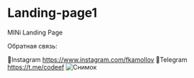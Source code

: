 # Landing-page1
MINi Landing Page

Обратная связь:

📌Instagram https://www.instagram.com/fkamollov 📌Telegram https://t.me/codeef
![Снимок](https://user-images.githubusercontent.com/55693215/104311586-74940100-54e6-11eb-84a1-8eed29abe126.PNG)
